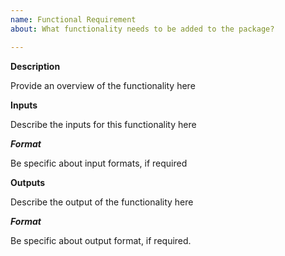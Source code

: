 ```yaml
---
name: Functional Requirement
about: What functionality needs to be added to the package?

---
```


**Description** 

Provide an overview of the functionality here

**Inputs**

Describe the inputs for this functionality here

***Format***

Be specific about input formats, if required

**Outputs** 

Describe the output of the functionality here

***Format***

Be specific about output format, if required.